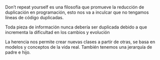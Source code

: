 Don’t repeat yourself es una filosofía que promueve la reducción de duplicación en programación, esto nos va a inculcar que no tengamos líneas de código duplicadas.

Toda pieza de información nunca debería ser duplicada debido a que incrementa la dificultad en los cambios y evolución

La herencia nos permite crear nuevas clases a partir de otras, se basa en modelos y conceptos de la vida real. También tenemos una jerarquía de padre e hijo.
